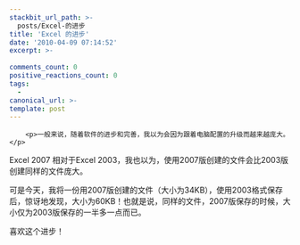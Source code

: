 ```yaml
---
stackbit_url_path: >-
  posts/Excel-的进步
title: 'Excel 的进步'
date: '2010-04-09 07:14:52'
excerpt: >-
  
comments_count: 0
positive_reactions_count: 0
tags: 
  - 
canonical_url: >-
template: post
---
```


        <p>一般来说，随着软件的进步和完善，我以为会因为跟着电脑配置的升级而越来越庞大。</p>
<p>Excel 2007 相对于Excel 2003，我也以为，使用2007版创建的文件会比2003版创建同样的文件庞大。</p>
<p>可是今天，我将一份用2007版创建的文件（大小为34KB），使用2003格式保存后，惊讶地发现，大小为60KB！也就是说，同样的文件，2007版保存的时候，大小仅为2003版保存的一半多一点而已。</p>
<p>喜欢这个进步！</p>
      